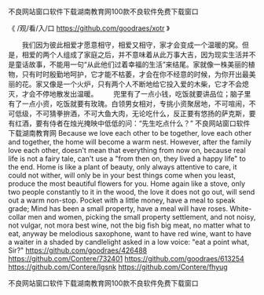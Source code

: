 
不良网站窗口软件下载湖南教育网100款不良软件免费下载窗口




《 /观/看/入/口  https://github.com/goodraes/xotr 》




　　我们因为彼此相爱才愿意相守，相爱又相守，家才会变成一个温暖的窝。但是，相爱的两个人组成了家庭之后，并不意味着从此万事大吉，因为现实生活并不是童话故事，不能用一句“从此他们过着幸福的生活”来结尾。家就像一株美丽的植物，只有时时殷勤地呵护，它才能不枯萎，才会在你不经意的时候，为你开出最美丽的花。家又像是一个火炉，只有两个人不断地给它投入爱的木柴，它才不会熄灭，才会不停地散发出温暖。
　　兜里有了一点小钱，吃饭就要讲品位；脑子里有了一点小资，吃饭就要有玫瑰。白领男女相对，专挑小资聚居地，不可喧闹，不可低级，不可猜拳拚酒，不可大鱼大肉，无论吃什么，反正要有悠扬的萨克斯，要有红酒，要有侍者在烛光掩映中低低的问：“先生吃点什么？”
不良网站窗口软件下载湖南教育网
Because we love each other to be together, love each other and together, the home will become a warm nest.
However, after the family love each other, doesn't mean that everything from now on, because real life is not a fairy tale, can't use a "from then on, they lived a happy life" to the end.
Home is like a plant of beauty, only always attentive to care, it could not wither, will only be in your best things come when you least, produce the most beautiful flowers for you.
Home again like a stove, only two people constantly to it in the wood, the love it does not go out, will send out a warm non-stop.
Pocket with a little money, have a meal to speak grade;
Mind has been a small property, have a meal will have roses.
White-collar men and women, picking the small property settlement, and not noisy, not vulgar, not mora best wine, not the big fish big meat, no matter what to eat, anyway be melodious saxophone, want to have red wine, want to have a waiter in a shaded by candlelight asked in a low voice: "eat a point what, Sir?"
https://github.com/goodraes/426488
https://github.com/Contere/732401
https://github.com/goodraes/613254
https://github.com/Contere/lgsnk
https://github.com/Contere/fhyug





不良网站窗口软件下载湖南教育网100款不良软件免费下载窗口
